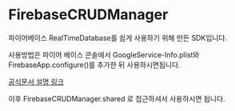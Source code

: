 # FirebaseCRUDManager
파이어베이스 RealTimeDatabase를 쉽게 사용하기 위해 만든 SDK입니다.

사용방법은 파이어 베이스 콘솔에서 GoogleService-Info.plist와 FirebaseApp.configure()를 추가한 뒤 사용하시면됩니다.

[공식문서 설명 링크](https://firebase.google.com/docs/database/ios/start?hl=en)

이후 FirebaseCRUDManager.shared 로 접근하셔서 사용하시면 됩니다.
